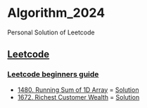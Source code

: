 # Algorithm_2024
Personal Solution of Leetcode

## [Leetcode](https://swexpertacademy.com/main/main.do)

### [Leetcode beginners guide](https://leetcode.com/explore/learn/card/the-leetcode-beginners-guide/)
- [1480. Running Sum of 1D Array](https://leetcode.com/problems/running-sum-of-1d-array/description/) = [Solution](https://github.com/devOTTOAlgorithm_2024/blob/master/leetcode/1480.cpp)
- [1672. Richest Customer Wealth](https://leetcode.com/problems/richest-customer-wealth/description/) = [Solution](https://github.com/devOTTOAlgorithm_2024/blob/master/leetcode/1672.cpp)
